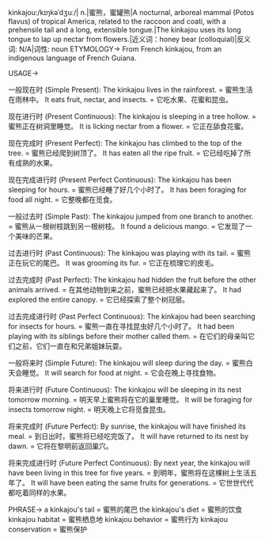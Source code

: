 kinkajou:/kɪŋkəˈdʒuː/| n.|蜜熊，蜜罐熊|A nocturnal, arboreal mammal (Potos flavus) of tropical America, related to the raccoon and coati, with a prehensile tail and a long, extensible tongue.|The kinkajou uses its long tongue to lap up nectar from flowers.|近义词：honey bear (colloquial)|反义词: N/A|词性: noun
ETYMOLOGY->
From French kinkajou, from an indigenous language of French Guiana.

USAGE->

一般现在时 (Simple Present):
The kinkajou lives in the rainforest. = 蜜熊生活在雨林中。
It eats fruit, nectar, and insects. = 它吃水果、花蜜和昆虫。


现在进行时 (Present Continuous):
The kinkajou is sleeping in a tree hollow. = 蜜熊正在树洞里睡觉。
It is licking nectar from a flower. = 它正在舔食花蜜。


现在完成时 (Present Perfect):
The kinkajou has climbed to the top of the tree. = 蜜熊已经爬到树顶了。
It has eaten all the ripe fruit. = 它已经吃掉了所有成熟的水果。


现在完成进行时 (Present Perfect Continuous):
The kinkajou has been sleeping for hours. = 蜜熊已经睡了好几个小时了。
It has been foraging for food all night. = 它整晚都在觅食。


一般过去时 (Simple Past):
The kinkajou jumped from one branch to another. = 蜜熊从一根树枝跳到另一根树枝。
It found a delicious mango. = 它发现了一个美味的芒果。


过去进行时 (Past Continuous):
The kinkajou was playing with its tail. = 蜜熊正在玩它的尾巴。
It was grooming its fur. = 它正在梳理它的皮毛。


过去完成时 (Past Perfect):
The kinkajou had hidden the fruit before the other animals arrived. = 在其他动物到来之前，蜜熊已经把水果藏起来了。
It had explored the entire canopy. = 它已经探索了整个树冠层。


过去完成进行时 (Past Perfect Continuous):
The kinkajou had been searching for insects for hours. = 蜜熊一直在寻找昆虫好几个小时了。
It had been playing with its siblings before their mother called them. = 在它们的母亲叫它们之前，它们一直在和兄弟姐妹玩耍。


一般将来时 (Simple Future):
The kinkajou will sleep during the day. = 蜜熊白天会睡觉。
It will search for food at night. = 它会在晚上寻找食物。


将来进行时 (Future Continuous):
The kinkajou will be sleeping in its nest tomorrow morning. = 明天早上蜜熊将在它的巢里睡觉。
It will be foraging for insects tomorrow night. = 明天晚上它将觅食昆虫。


将来完成时 (Future Perfect):
By sunrise, the kinkajou will have finished its meal. = 到日出时，蜜熊将已经吃完饭了。
It will have returned to its nest by dawn. = 它将在黎明前返回巢穴。


将来完成进行时 (Future Perfect Continuous):
By next year, the kinkajou will have been living in this tree for five years. = 到明年，蜜熊将在这棵树上生活五年了。
It will have been eating the same fruits for generations. = 它世世代代都吃着同样的水果。



PHRASE->
a kinkajou's tail = 蜜熊的尾巴
the kinkajou's diet = 蜜熊的饮食
kinkajou habitat = 蜜熊栖息地
kinkajou behavior = 蜜熊行为
kinkajou conservation = 蜜熊保护
